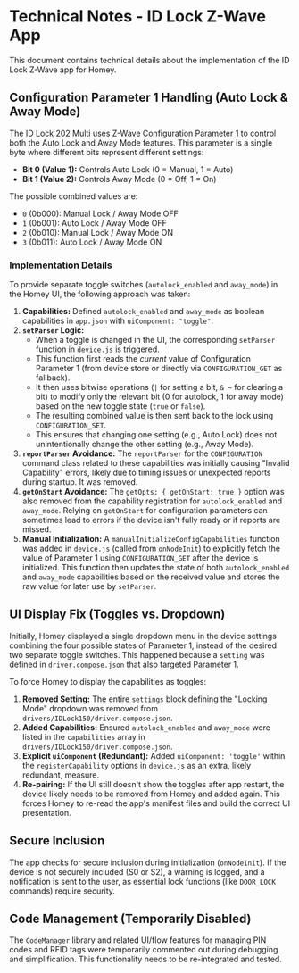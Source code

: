 ﻿# Technical Notes - ID Lock Z-Wave App

This document contains technical details about the implementation of the ID Lock Z-Wave app for Homey.

## Configuration Parameter 1 Handling (Auto Lock & Away Mode)

The ID Lock 202 Multi uses Z-Wave Configuration Parameter 1 to control both the Auto Lock and Away Mode features. This parameter is a single byte where different bits represent different settings:

- **Bit 0 (Value 1):** Controls Auto Lock (0 = Manual, 1 = Auto)
- **Bit 1 (Value 2):** Controls Away Mode (0 = Off, 1 = On)

The possible combined values are:
- `0` (0b000): Manual Lock / Away Mode OFF
- `1` (0b001): Auto Lock / Away Mode OFF
- `2` (0b010): Manual Lock / Away Mode ON
- `3` (0b011): Auto Lock / Away Mode ON

### Implementation Details

To provide separate toggle switches (`autolock_enabled` and `away_mode`) in the Homey UI, the following approach was taken:

1.  **Capabilities:** Defined `autolock_enabled` and `away_mode` as boolean capabilities in `app.json` with `uiComponent: "toggle"`.
2.  **`setParser` Logic:**
    - When a toggle is changed in the UI, the corresponding `setParser` function in `device.js` is triggered.
    - This function first reads the *current* value of Configuration Parameter 1 (from device store or directly via `CONFIGURATION_GET` as fallback).
    - It then uses bitwise operations (`|` for setting a bit, `& ~` for clearing a bit) to modify only the relevant bit (0 for autolock, 1 for away mode) based on the new toggle state (`true` or `false`).
    - The resulting combined value is then sent back to the lock using `CONFIGURATION_SET`.
    - This ensures that changing one setting (e.g., Auto Lock) does not unintentionally change the other setting (e.g., Away Mode).
3.  **`reportParser` Avoidance:** The `reportParser` for the `CONFIGURATION` command class related to these capabilities was initially causing "Invalid Capability" errors, likely due to timing issues or unexpected reports during startup. It was removed.
4.  **`getOnStart` Avoidance:** The `getOpts: { getOnStart: true }` option was also removed from the capability registration for `autolock_enabled` and `away_mode`. Relying on `getOnStart` for configuration parameters can sometimes lead to errors if the device isn't fully ready or if reports are missed.
5.  **Manual Initialization:** A `manualInitializeConfigCapabilities` function was added in `device.js` (called from `onNodeInit`) to explicitly fetch the value of Parameter 1 using `CONFIGURATION_GET` after the device is initialized. This function then updates the state of both `autolock_enabled` and `away_mode` capabilities based on the received value and stores the raw value for later use by `setParser`.

## UI Display Fix (Toggles vs. Dropdown)

Initially, Homey displayed a single dropdown menu in the device settings combining the four possible states of Parameter 1, instead of the desired two separate toggle switches. This happened because a `setting` was defined in `driver.compose.json` that also targeted Parameter 1.

To force Homey to display the capabilities as toggles:

1.  **Removed Setting:** The entire `settings` block defining the "Locking Mode" dropdown was removed from `drivers/IDLock150/driver.compose.json`.
2.  **Added Capabilities:** Ensured `autolock_enabled` and `away_mode` were listed in the `capabilities` array in `drivers/IDLock150/driver.compose.json`.
3.  **Explicit `uiComponent` (Redundant):** Added `uiComponent: 'toggle'` within the `registerCapability` options in `device.js` as an extra, likely redundant, measure.
4.  **Re-pairing:** If the UI still doesn't show the toggles after app restart, the device likely needs to be removed from Homey and added again. This forces Homey to re-read the app's manifest files and build the correct UI presentation.

## Secure Inclusion

The app checks for secure inclusion during initialization (`onNodeInit`). If the device is not securely included (S0 or S2), a warning is logged, and a notification is sent to the user, as essential lock functions (like `DOOR_LOCK` commands) require security.

## Code Management (Temporarily Disabled)

The `CodeManager` library and related UI/flow features for managing PIN codes and RFID tags were temporarily commented out during debugging and simplification. This functionality needs to be re-integrated and tested.
